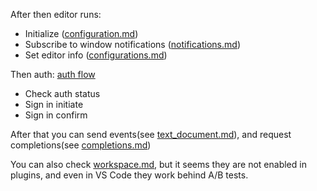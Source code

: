 After then editor runs:

* Initialize ([configuration.md](configurations.md))
* Subscribe to window notifications ([notifications.md](notifications.md))
* Set editor info ([configurations.md](configurations.md))

Then auth: [auth flow](auth.md)

* Check auth status
* Sign in initiate
* Sign in confirm


After that you can send events(see [text_document.md](text_document.md)), and request completions(see [completions.md](completions.md))

You can also check [workspace.md](workspace.md), but it seems they are not enabled in plugins, and even in VS Code they work behind A/B tests.
